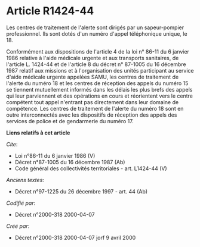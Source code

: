# Article R1424-44

Les centres de traitement de l'alerte sont dirigés par un sapeur-pompier professionnel. Ils sont dotés d'un numéro d'appel
téléphonique unique, le 18. 

Conformément aux dispositions de l'article 4 de la loi n° 86-11 du 6 janvier 1986 relative à l'aide médicale urgente et aux
transports sanitaires, de l'article L. 1424-44 et de l'article 8 du décret n° 87-1005 du 16 décembre 1987 relatif aux
missions et à l'organisation des unités participant au service d'aide médicale urgente appelées SAMU, les centres de
traitement de l'alerte du numéro 18 et les centres de réception des appels du numéro 15 se tiennent mutuellement informés
dans les délais les plus brefs des appels qui leur parviennent et des opérations en cours et réorientent vers le centre
compétent tout appel n'entrant pas directement dans leur domaine de compétence. Les centres de traitement de l'alerte du
numéro 18 sont en outre interconnectés avec les dispositifs de réception des appels des services de police et de gendarmerie
du numéro 17.

**Liens relatifs à cet article**

_Cite_:

  - Loi n°86-11 du 6 janvier 1986 (V)
  - Décret n°87-1005 du 16 décembre 1987 (Ab)
  - Code général des collectivités territoriales - art. L1424-44 (V)

_Anciens textes_:

  - Décret n°97-1225 du 26 décembre 1997 - art. 44 (Ab)

_Codifié par_:

  - Décret n°2000-318 2000-04-07

_Créé par_:

  - Décret n°2000-318 2000-04-07 jorf 9 avril 2000
